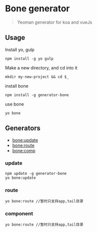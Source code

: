 # Bone generator
> Yeoman generator for koa and vueJs

## Usage
Install yo,  gulp
```
npm install -g yo gulp
```
Make a new directory, and cd into it
```
mkdir my-new-project && cd $_
```
install bone
```
npm install -g generator-bone 
```
use bone
```
yo bone
```

## Generators
* [bone:update](#update)
* [bone:route](#route)
* [bone:comp](#component)

### update
```
npm update -g generator-bone
yo bone:update
```
### route
```
yo bone:route //暂时只支持app,tail目录
```
### component
```
yo bone:route //暂时只支持app,tail目录
```